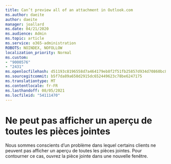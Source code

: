 ```yaml
---
title: Can’t preview all of an attachment in Outlook.com
ms.author: daeite
author: daeite
manager: joallard
ms.date: 04/21/2020
ms.audience: Admin
ms.topic: article
ms.service: o365-administration
ROBOTS: NOINDEX, NOFOLLOW
localization_priority: Normal
ms.custom:
- "9000576"
- "2431"
ms.openlocfilehash: d51193c8196558d7a464179eb8f2f51fb25857d934d70860bc84c4f1f2bf0389
ms.sourcegitcommit: b5f7da89a650d2915dc652449623c78be6247175
ms.translationtype: MT
ms.contentlocale: fr-FR
ms.lasthandoff: 08/05/2021
ms.locfileid: "54111470"
---
```

# <a name="cant-preview-all-of-an-attachment"></a>Ne peut pas afficher un aperçu de toutes les pièces jointes

Nous sommes conscients d’un problème dans lequel certains clients ne peuvent pas afficher un aperçu de toutes les pièces jointes. Pour contourner ce cas, ouvrez la pièce jointe dans une nouvelle fenêtre.